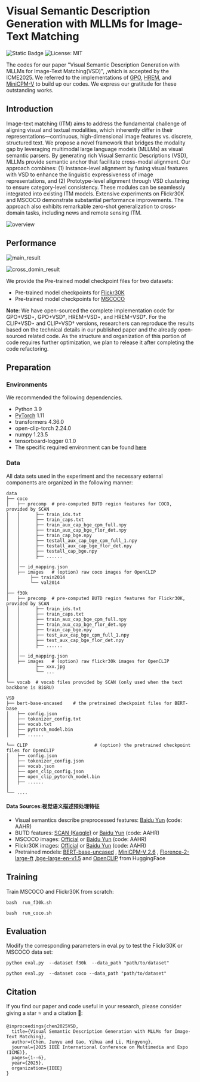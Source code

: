 # Visual Semantic Description Generation with MLLMs for Image-Text Matching

![Static Badge](https://img.shields.io/badge/Pytorch-EE4C2C)
![License: MIT](https://img.shields.io/badge/License-Apache%202.0-yellow.svg)

The codes for our paper "Visual Semantic Description Generation with MLLMs for Image-Text Matching(VSD)", ,which is accepted by the ICME2025. We referred to the implementations of [GPO](https://github.com/woodfrog/vse_infty), [HREM](https://github.com/CrossmodalGroup/HREM), and [MiniCPM-V](https://github.com/OpenBMB/MiniCPM-V) to build up our codes. We express our gratitude for these outstanding works.

## Introduction

Image-text matching (ITM) aims to address the fundamental challenge of aligning visual and textual modalities, which inherently differ in their representations—continuous, high-dimensional image features vs. discrete, structured text. We propose a novel framework that bridges the modality gap by leveraging multimodal large language models (MLLMs) as visual semantic parsers. By generating rich Visual Semantic Descriptions (VSD), MLLMs provide semantic anchor that facilitate cross-modal alignment. 
Our approach combines: (1) Instance-level alignment by fusing visual features with VSD to enhance the linguistic expressiveness of image representations, and (2) Prototype-level alignment through VSD clustering to ensure category-level consistency. These modules can be seamlessly integrated into existing ITM models. Extensive experiments on Flickr30K and MSCOCO demonstrate substantial performance improvements. The approach also exhibits remarkable zero-shot generalization to cross-domain tasks, including news and remote sensing ITM.

![overview](C:\Users\lmy\Desktop\VSD\overview.png)

## Performance

![main_result](C:\Users\lmy\Desktop\VSD\main_result.png)

![cross_domin_result](C:\Users\lmy\Desktop\VSD\cross_domin_result.png)

We  provide the Pre-trained model checkpoint files for two datasets:

- Pre-trained model checkpoints for [Flickr30K](https://drive.google.com/drive/folders/1w8wYmM_SybWI8gRH3leaCtcu_1kpN_JV?usp=drive_link)
- Pre-trained model checkpoints for [MSCOCO](https://drive.google.com/drive/folders/1LJEUUaJ7WQFZvZ4NmlOz_p_s9yO1eem3?usp=drive_link)

**Note**: We have open-sourced the complete implementation code for GPO+VSD⋆, GPO+VSD†, HREM+VSD⋆, and HREM+VSD†. For the CLIP+VSD⋆ and CLIP+VSD† versions, researchers can reproduce the results based on the technical details in our published paper and the already open-sourced related code. As the structure and organization of this portion of code requires further optimization, we plan to release it after completing the code refactoring.

## Preparation

### Environments

We recommended the following dependencies.

- Python 3.9
- [PyTorch](http://pytorch.org/) 1.11
- transformers  4.36.0
- open-clip-torch 2.24.0
- numpy 1.23.5
- tensorboard-logger 0.1.0
- The specific required environment can be found [here](https://github.com/Image-Text-Matching/AAHR/AAHR/blob/main/requirements.txt)


### Data

All data sets used in the experiment and the necessary external components are organized in the following manner:

```
data
├── coco
│   ├── precomp  # pre-computed BUTD region features for COCO, provided by SCAN
│   │      ├── train_ids.txt
│   │      ├── train_caps.txt
│   │      ├── train_aux_cap_bge_cpm_full.npy
│   │      ├── train_aux_cap_bge_flor_det.npy
│   │      ├── train_cap_bge.npy
│   │      ├── testall_aux_cap_bge_cpm_full_1.npy
│   │      ├── testall_aux_cap_bge_flor_det.npy
│   │      ├── testall_cap_bge.npy
│   │      ├── ......
│   │
│   │── id_mapping.json
│   ├── images   # (option) raw coco images for OpenCLIP
│        ├── train2014
│        └── val2014
│  
├── f30k
│   ├── precomp  # pre-computed BUTD region features for Flickr30K, provided by SCAN
│   │      ├── train_ids.txt
│   │      ├── train_caps.txt
│   │      ├── train_aux_cap_bge_cpm_full.npy
│   │      ├── train_aux_cap_bge_flor_det.npy
│   │      ├── train_cap_bge.npy
│   │      ├── test_aux_cap_bge_cpm_full_1.npy
│   │      ├── test_aux_cap_bge_flor_det.npy
│   │      ├── ......
│   │
│   │── id_mapping.json
│   ├── images   # (option) raw flickr30k images for OpenCLIP
│          ├── xxx.jpg
│          └── ...
│   
└── vocab  # vocab files provided by SCAN (only used when the text backbone is BiGRU)

VSD
├── bert-base-uncased    # the pretrained checkpoint files for BERT-base
│   ├── config.json
│   ├── tokenizer_config.txt
│   ├── vocab.txt
│   ├── pytorch_model.bin
│   ├── ......

└── CLIP                         # (option) the pretrained checkpoint files for OpenCLIP
│   ├── config.json
│   ├── tokenizer_config.json
│   ├── vocab.json
│   ├── open_clip_config.json
│   ├── open_clip_pytorch_model.bin
│   ├── ......
│  
└── ....

```

#### Data Sources:视觉语义描述预处理特征

- Visual semantics describe preprocessed features: [Baidu Yun](https://pan.baidu.com/s/1Dmnf0q9J29m4-fyL7ubqdg?pwd=AAHR) (code: AAHR)
- BUTD features: [SCAN (Kaggle)](https://www.kaggle.com/datasets/kuanghueilee/scan-features)  or [Baidu Yun](https://pan.baidu.com/s/1Dmnf0q9J29m4-fyL7ubqdg?pwd=AAHR) (code: AAHR)
- MSCOCO images: [Official](https://cocodataset.org/#download)  or [Baidu Yun](https://pan.baidu.com/s/1vjae2ODiLqWpNbK4AxiQ9w?pwd=AAHR) (code: AAHR)
- Flickr30K images: [Official](https://shannon.cs.illinois.edu/DenotationGraph/) or [Baidu Yun](https://pan.baidu.com/s/1NqcL4FIDs-5Did3O67apFw?pwd=AAHR) (code: AAHR)
- Pretrained models: [BERT-base-uncased](https://huggingface.co/google-bert/bert-base-uncased) , [MiniCPM-V 2.6](https://huggingface.co/openbmb/MiniCPM-V-2_6) , [Florence-2-large-ft](https://huggingface.co/microsoft/Florence-2-large-ft) ,[bge-large-en-v1.5](https://huggingface.co/BAAI/bge-large-en-v1.5) and [OpenCLIP](https://huggingface.co/laion/CLIP-ViT-B-32-laion2B-s34B-b79K) from HuggingFace

## Training

Train MSCOCO and Flickr30K from scratch:

```
bash  run_f30k.sh
```

```
bash  run_coco.sh
```

## Evaluation

Modify the corresponding parameters in eval.py to test the Flickr30K or MSCOCO data set:

```
python eval.py  --dataset f30k  --data_path "path/to/dataset"
```

```
python eval.py  --dataset coco --data_path "path/to/dataset"
```

##  Citation

If you find our paper and code useful in your research, please consider giving a star ⭐ and a citation 📝:

```
@inproceedings{chen2025VSD,
  title={Visual Semantic Description Generation with MLLMs for Image-Text Matching},
  author={Chen, Junyu and Gao, Yihua and Li, Mingyong},
  journal={2025 IEEE International Conference on Multimedia and Expo (ICME)},
  pages={1--6},
  year={2025},
  organization={IEEE}
}
```
